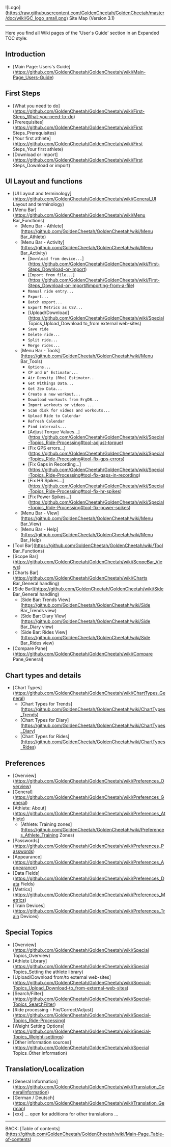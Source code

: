 ![Logo] (https://raw.githubusercontent.com/GoldenCheetah/GoldenCheetah/master/doc/wiki/GC_logo_small.png) Site Map (Version 3.1)
***
Here you find all Wiki pages of the 'User's Guide' section in an Expanded TOC style:

## Introduction

* [Main Page: Users's Guide] (https://github.com/GoldenCheetah/GoldenCheetah/wiki/Main-Page_Users-Guide)

## First Steps

* [What you need to do] (https://github.com/GoldenCheetah/GoldenCheetah/wiki/First-Steps_What-you-need-to-do)
* [Prerequisites] (https://github.com/GoldenCheetah/GoldenCheetah/wiki/First Steps_Prerequisites)
* [Your first athlete] (https://github.com/GoldenCheetah/GoldenCheetah/wiki/First Steps_Your first athlete) 
* [Download or import] (https://github.com/GoldenCheetah/GoldenCheetah/wiki/First Steps_Download or import) 


## UI Layout and functions

* [UI Layout and terminology] (https://github.com/GoldenCheetah/GoldenCheetah/wiki/General_UI Layout and terminology)
* [Menu Bar] (https://github.com/GoldenCheetah/GoldenCheetah/wiki/Menu Bar_Functions)
  * [Menu Bar - Athlete] (https://github.com/GoldenCheetah/GoldenCheetah/wiki/Menu Bar_Athlete)
  * [Menu Bar - Activity] (https://github.com/GoldenCheetah/GoldenCheetah/wiki/Menu Bar_Activity)
    * [`Download from device...`] (https://github.com/GoldenCheetah/GoldenCheetah/wiki/First-Steps_Download-or-import)
    * [`Import from file...`] (https://github.com/GoldenCheetah/GoldenCheetah/wiki/First-Steps_Download-or-import#importing-from-a-file)
    * `Manual ride entry...`
    * `Export...`
    * `Batch export...`
    * `Export Metrics as CSV...`
    * [Upload/Download] (https://github.com/GoldenCheetah/GoldenCheetah/wiki/Special Topics_Upload_Download to_from external web-sites)
    * `Save ride`
    * `Delete ride...`
    * `Split ride...`
    * `Merge rides...`
  * [Menu Bar - Tools] (https://github.com/GoldenCheetah/GoldenCheetah/wiki/Menu Bar_Tools)
    * `Options...` 
    * `CP and W' Estimator...` 
    * `Air Density (Rho) Estimator..`
    * `Get Withings Data...` 
    * `Get Zeo Data...` 
    * `Create a new workout...` 
    * `Download workouts from ErgDB...` 
    * `Import workouts or videos ...` 
    * `Scan disk for videos and workouts...`
    * `Upload Ride to Calendar` 
    * `Refresh Calendar` 
    * `Find intervals...` 
    * [Adjust Torque Values...] (https://github.com/GoldenCheetah/GoldenCheetah/wiki/Special-Topics_Ride-Processing#tool-adjust-torque)
    * [Fix GPS errors...] (https://github.com/GoldenCheetah/GoldenCheetah/wiki/Special-Topics_Ride-Processing#tool-fix-gps-errors)
    * [Fix Gaps in Recording...] (https://github.com/GoldenCheetah/GoldenCheetah/wiki/Special-Topics_Ride-Processing#tool-fix-gaps-in-recording)
    * [Fix HR Spikes...] (https://github.com/GoldenCheetah/GoldenCheetah/wiki/Special-Topics_Ride-Processing#tool-fix-hr-spikes)
    * [Fix Power Spikes...] (https://github.com/GoldenCheetah/GoldenCheetah/wiki/Special-Topics_Ride-Processing#tool-fix-power-spikes)  
  * [Menu Bar - View] (https://github.com/GoldenCheetah/GoldenCheetah/wiki/Menu Bar_View)
  * [Menu Bar - Help] (https://github.com/GoldenCheetah/GoldenCheetah/wiki/Menu Bar_Help)
* [Tool Bar](https://github.com/GoldenCheetah/GoldenCheetah/wiki/Tool Bar_Functions)
* [Scope Bar] (https://github.com/GoldenCheetah/GoldenCheetah/wiki/ScopeBar_Views)
* [Charts Bar](https://github.com/GoldenCheetah/GoldenCheetah/wiki/Charts Bar_General handling)
* [Side Bar](https://github.com/GoldenCheetah/GoldenCheetah/wiki/Side Bar_General handling)
  * [Side Bar: Trends View](https://github.com/GoldenCheetah/GoldenCheetah/wiki/Side Bar_Trends view)
  * [Side Bar: Diary View](https://github.com/GoldenCheetah/GoldenCheetah/wiki/Side Bar_Diary view)
  * [Side Bar: Rides View](https://github.com/GoldenCheetah/GoldenCheetah/wiki/Side Bar_Rides view)
* [Compare Pane](https://github.com/GoldenCheetah/GoldenCheetah/wiki/Compare Pane_General)

## Chart types and details

* [Chart Types] (https://github.com/GoldenCheetah/GoldenCheetah/wiki/ChartTypes_General)
  * [Chart Types for Trends] (https://github.com/GoldenCheetah/GoldenCheetah/wiki/ChartTypes_Trends)
  * [Chart Types for Diary] (https://github.com/GoldenCheetah/GoldenCheetah/wiki/ChartTypes_Diary)
  * [Chart Types for Rides] (https://github.com/GoldenCheetah/GoldenCheetah/wiki/ChartTypes_Rides)

## Preferences

* [Overview] (https://github.com/GoldenCheetah/GoldenCheetah/wiki/Preferences_Overview)
* [General] (https://github.com/GoldenCheetah/GoldenCheetah/wiki/Preferences_General)
* [Athlete: About] (https://github.com/GoldenCheetah/GoldenCheetah/wiki/Preferences_Athlete)
  * [Athlete: Training zones] (https://github.com/GoldenCheetah/GoldenCheetah/wiki/Preferences_Athlete_Training Zones)
* [Passwords] (https://github.com/GoldenCheetah/GoldenCheetah/wiki/Preferences_Passwords)
* [Appearance] (https://github.com/GoldenCheetah/GoldenCheetah/wiki/Preferences_Appearance)
* [Data Fields] (https://github.com/GoldenCheetah/GoldenCheetah/wiki/Preferences_Data Fields)
* [Metrics] (https://github.com/GoldenCheetah/GoldenCheetah/wiki/Preferences_Metrics)
* [Train Devices] (https://github.com/GoldenCheetah/GoldenCheetah/wiki/Preferences_Train Devices)

## Special Topics

* [Overview] (https://github.com/GoldenCheetah/GoldenCheetah/wiki/Special Topics_Overview)
* [Athlete Library] (https://github.com/GoldenCheetah/GoldenCheetah/wiki/Special Topics_Setting the athlete library)
* [Upload/Download from/to external web-sites] (https://github.com/GoldenCheetah/GoldenCheetah/wiki/Special-Topics_Upload_Download-to_from-external-web-sites)
* [Search/Filter] (https://github.com/GoldenCheetah/GoldenCheetah/wiki/Special-Topics_SearchFilter)
* [Ride processing - Fix/Correct/Adjust] (https://github.com/GoldenCheetah/GoldenCheetah/wiki/Special-Topics_Ride-Processing)
* [Weight Setting Options] (https://github.com/GoldenCheetah/GoldenCheetah/wiki/Special-Topics_Weight-settings)
* [Other information sources] (https://github.com/GoldenCheetah/GoldenCheetah/wiki/Special Topics_Other information)

## Translation/Localization

* [General Information] (https://github.com/GoldenCheetah/GoldenCheetah/wiki/Translation_GeneralInformation)
* [German / Deutsch] (https://github.com/GoldenCheetah/GoldenCheetah/wiki/Translation_German)
* [xxx] ... open for additions for other translations ...

***
  
BACK: [Table of contents] (https://github.com/GoldenCheetah/GoldenCheetah/wiki/Main-Page_Table-of-contents)